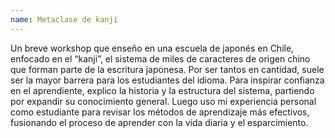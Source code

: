 ```yaml
---
name: Metaclase de kanji
---
```


Un breve workshop que enseño en una escuela de japonés en Chile, enfocado en el “kanji”, el sistema de miles de caracteres de origen chino que forman parte de la escritura japonesa.
Por ser tantos en cantidad, suele ser la mayor barrera para los estudiantes del idioma.
Para inspirar confianza en el aprendiente, explico la historia y la estructura del sistema, partiendo por expandir su conocimiento general.
Luego uso mi experiencia personal como estudiante para revisar los métodos de aprendizaje más efectivos, fusionando el proceso de aprender con la vida diaria y el esparcimiento.
